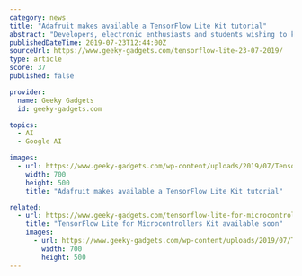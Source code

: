 ```yaml
---
category: news
title: "Adafruit makes available a TensorFlow Lite Kit tutorial"
abstract: "Developers, electronic enthusiasts and students wishing to know more about machine learning may be interested in a new tutorial published to the Adafruit learning resource this week direct from Lady Ada. Explaining how to get up to speed with your ..."
publishedDateTime: 2019-07-23T12:44:00Z
sourceUrl: https://www.geeky-gadgets.com/tensorflow-lite-23-07-2019/
type: article
score: 37
published: false

provider:
  name: Geeky Gadgets
  id: geeky-gadgets.com

topics:
  - AI
  - Google AI

images:
  - url: https://www.geeky-gadgets.com/wp-content/uploads/2019/07/TensorFlow-Lite.jpg
    width: 700
    height: 500
    title: "Adafruit makes available a TensorFlow Lite Kit tutorial"

related:
  - url: https://www.geeky-gadgets.com/tensorflow-lite-for-microcontrollers-kit-18-07-2019/
    title: "TensorFlow Lite for Microcontrollers Kit available soon"
    images:
      - url: https://www.geeky-gadgets.com/wp-content/uploads/2019/07/TensorFlow-Lite-for-Microcontrollers-Kit.jpg
        width: 700
        height: 500
---
```


